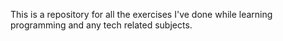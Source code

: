 This is a repository for all the exercises I've done while learning programming and any tech related subjects.
